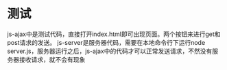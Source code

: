 # 测试
js-ajax中是测试代码，直接打开index.html即可出现页面。两个按钮来进行get和post请求的发送。
js-server是服务器代码，需要在本地命令行下运行node server.js，服务器运行之后，js-ajax中的代码才可以正常发送请求，不然没有服务器接收请求，就不会有现象

